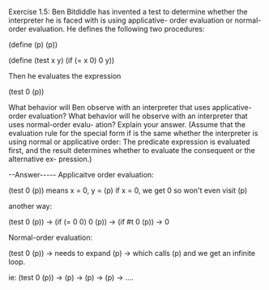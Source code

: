 Exercise 1.5: Ben Bitdiddle has invented a test to determine whether the interpreter he is faced with is using applicative- order evaluation or normal-order evaluation. He defines the following two procedures:

(define (p) (p)) 

(define (test x y)
    (if (= x 0) 0 y))

Then he evaluates the expression

(test 0 (p))

What behavior will Ben observe with an interpreter that uses applicative-order evaluation? What behavior will he observe with an interpreter that uses normal-order evalu- ation? Explain your answer. (Assume that the evaluation rule for the special form if is the same whether the interpreter is using normal or applicative order: The predicate expression is evaluated first, and the result determines whether to evaluate the consequent or the alternative ex- pression.)

--Answer-----
Applicaitve order evaluation:

(test 0 (p)) means x = 0, y = (p) 
if x = 0, we get 0 so won't even visit (p)

another way:

(test 0 (p)) -> (if (= 0 0) 0 (p)) -> (if #t 0 (p)) -> 0 

Normal-order evaluation:

(test 0 (p)) -> needs to expand (p) -> which calls (p) and we get an infinite loop. 

ie: (test 0 (p)) -> (p) -> (p) -> (p) -> ....
